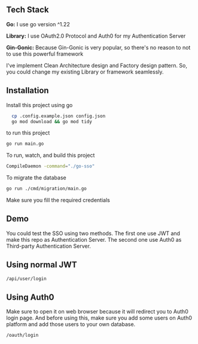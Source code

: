 
## Tech Stack

**Go:** I use go version ^1.22

**Library:** I use OAuth2.0 Protocol and Auth0 for my Authentication Server

**Gin-Gonic:** Because Gin-Gonic is very popular, so there's no reason to not to use this powerful framework

I've implement Clean Architecture design and Factory design pattern. So, you could change my existing Library or framework seamlessly.

## Installation

Install this project using go

```bash
  cp .config.example.json config.json
  go mod download && go mod tidy
```

to run this project

```bash
go run main.go
```

To run, watch, and build this project

```bash
CompileDaemon -command="./go-sso"
```

To migrate the database

```bash
go run ./cmd/migration/main.go
```

Make sure you fill the required credentials
## Demo

You could test the SSO using two methods. The first one use JWT and make this repo as Authentication Server. The second one use Auth0 as Third-party Authentication Server.

## Using normal JWT

```bash
/api/user/login
```

## Using Auth0
Make sure to open it on web browser because it will redirect you to Auth0 login page. And before using this, make sure you add some users on Auth0 platform and add those users to your own database.
```bash
/oauth/login
```

